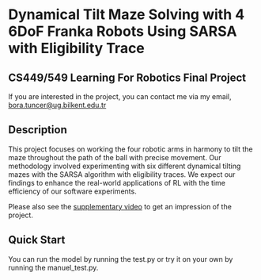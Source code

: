 # Dynamical Tilt Maze Solving with 4 6DoF Franka Robots Using SARSA with Eligibility Trace

## CS449/549 Learning For Robotics Final Project

If you are interested in the project, you can contact me via my email, bora.tuncer@ug.bilkent.edu.tr

## Description
This project focuses on working the four robotic arms in harmony to tilt the maze throughout the path of the ball with
precise movement. Our methodology involved experimenting with six different dynamical tilting mazes with the SARSA algorithm
with eligibility traces. We expect our findings to enhance the real-world applications of RL with the time efficiency of our software
experiments.

Please also see the [supplementary video](https://youtu.be/y47Ss_5cLc0) to get an impression of the project.

## Quick Start

You can run the model by running the test.py or try it on your own by running the manuel_test.py.


